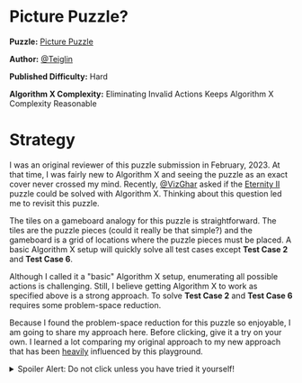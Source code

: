 # Picture Puzzle?

__Puzzle:__ [Picture Puzzle](https://www.codingame.com/training/hard/picture-puzzle)

__Author:__ [@Teiglin](https://www.codingame.com/profile/a2479be594111a93820fb21d274e6d710281544)

__Published Difficulty:__ Hard

__Algorithm X Complexity:__ Eliminating Invalid Actions Keeps Algorithm X Complexity Reasonable

# Strategy

I was an original reviewer of this puzzle submission in February, 2023. At that time, I was fairly new to Algorithm X and seeing the puzzle as an exact cover never crossed my mind. Recently, [@VizGhar](https://www.codingame.com/profile/c152bee9fe8dc90ac4f6b84505b59ebb9086993) asked if the [Eternity II](https://en.wikipedia.org/wiki/Eternity_II_puzzle) puzzle could be solved with Algorithm X. Thinking about this question led me to revisit this puzzle.

The tiles on a gameboard analogy for this puzzle is straightforward. The tiles are the puzzle pieces (could it really be that simple?) and the gameboard is a grid of locations where the puzzle pieces must be placed. A basic Algorithm X setup will quickly solve all test cases except __Test Case 2__ and __Test Case 6__.

Although I called it a "basic" Algorithm X setup, enumerating all possible actions is challenging. Still, I believe getting Algorithm X to work as specified above is a strong approach. To solve __Test Case 2__ and __Test Case 6__ requires some problem-space reduction.

Because I found the problem-space reduction for this puzzle so enjoyable, I am going to share my approach here. Before clicking, give it a try on your own. I learned a lot comparing my original approach to my new approach that has been <u>heavily</u> influenced by this playground.

<details>
<summary>
Spoiler Alert: Do not click unless you have tried it yourself!
</summary>
  
Is this Picture Puzzle really much different than a [Sudoku](problem-space-reduction-2)? The pieces need to be properly placed on a grid of locations I call `PuzzleCell`s. Let’s assume we have a 5x5 puzzle to solve. The basic puzzle grid is shown in the next figure. Just like in Sudoku, I put space between each `PuzzleCell`. My reasons for doing this will be revealed shortly.

<BR>

![Picture Puzzle Grid](PicturePuzzleGrid.png)

<BR>

Before digging deeper into the gameboard, consider the pieces for a moment. When doing a picture puzzle on your kitchen table, you might first sort the pieces into the three groups shown below.

<BR>

![Picture Puzzle Piece Types](PicturePuzzlePieceTypes.png)

<BR>

Corner pieces have 2 puzzle borders, non-corner edge pieces have a single puzzle border and middle pieces have no puzzle borders. This initial sorting already limits the candidates for each cell. In the following diagram, the color of each cell corresponds to the group of pieces that make up the cell’s initial candidates.

<BR>

![Picture Puzzle Cell Candidates](PicturePuzzleCellCandidates.png)

<BR>

Does this mean there are only 4 candidates for each corner piece? Yes, it does, but that is a bit misleading. A puzzle piece alone is not enough to properly distinguish one candidate from another in the middle of the puzzle. On the corners and edges, the puzzle border limits each puzzle piece to a single possible rotation. Middle pieces are different. 

In the middle of the puzzle, each piece might look different when rotated. Each unique rotation is a distinct candidate. In the 5x5 puzzle above, there are 9 middle pieces, meaning each location has up to 36 possible candidates. (Exercise for the reader: Why did I say “up to”?)

In the next figure, the blue rectangles represent the puzzle border.

<BR>

![Picture Puzzle Border](PicturePuzzleBorder.png)

<BR>

These borders are interesting because they too have candidates. I have intentionally spaced out the blue rectangles to make the align with the adjacent pieces. The middle pieces of our puzzle also have interesting borders. Adding all the piece borders to the diagram results in:

<BR>

![Picture Puzzle Piece Borders](PicturePuzzlePieceBorders.png)

<BR>

Why are these borders interesting? Each border has a set of possible values. Look at the edge pieces first. Each edge piece border, adjacent to the puzzle border, only has a single possible value. Keeping track of possible values for every blue border is critical to reducing the candidates for each cell.

Consider the corner cell in the top left corner. At most, that cell only has 4 candidates, each of the four corner pieces, properly rotated to align the borders to match the left and top borders that only have one possible value. Using these four candidates, the possible values of the bottom and right borders can be determined.

Now move to the cell in `(row 0, column 1)`. The top border is limited to the puzzle border. The left border has limited possibilities that were just determined. __It is now easy to loop through the candidates for this cell `(0, 1)` and eliminate candidates that violate the border possibilities. From the remaining candidates, the 4 borders of cell `(0, 1)`.

I then use the exact same reducing loop, discussed many times in this playground, to loop through the rows and columns of the grid over and over until a full pass through the grid does not produce any changes.

At this point, all cells will be reduced to a single candidate for __Test Cases 1 – 3 and 5 – 7__. I will leave it to you to figure out why __Test Case 4__ and __Test Case 8__ cannot be reduced all the way to a single candidate per cell (unless you add a tiny bit more logic).

# A Bit About Solution Design

In the next diagram, I have grey out either the horizontal borders or the vertical borders.

<BR>

![Picture Puzzle Horizontal vs Vertical Borders](PicturePuzzleHorizontalVertical.png)

<BR>

These figures make it easy to see we have a 6 x 5 array of horizontal borders and a 5 x 6 array of vertical borders. Ultimately every cell needs to know about 4 borders, the top, bottom, left and right. Using the perspective seen in the figure above makes it easy to assign borders to a cell based on that cell’s row and column.

Secondly, it appears the following classes might be helpful in a solution design: `PuzzlePiece`, `PicturePuzzle`, `PuzzleCell` and `Border`.  From an analysis point of view, I agree 100%. From a design perspective, there is nothing interesting about a `Border` other than the _set_ of possible values that could be placed in that location. Although I could create a separate `Border` class, Python’s `Set` class does everything I could want a `Border` class to do.

It is still important to create the matrix of horizontal borders and the matrix of vertical borders to hold all the sets. These matrixes make it easy to give each cell 4 pointers, each pointing to one of its four borders.

# Observations

At first glance, I would never expect this much overlap between a picture puzzle and a Sudoku. I am happy with my original solution to this puzzle, but I am thrilled with my new approach. It is no secret that I love repeatability and seeing how similar my new solution is to every solution I built for the logic puzzles covered earlier makes my new approach significantly more powerful in my eyes.

</details>
